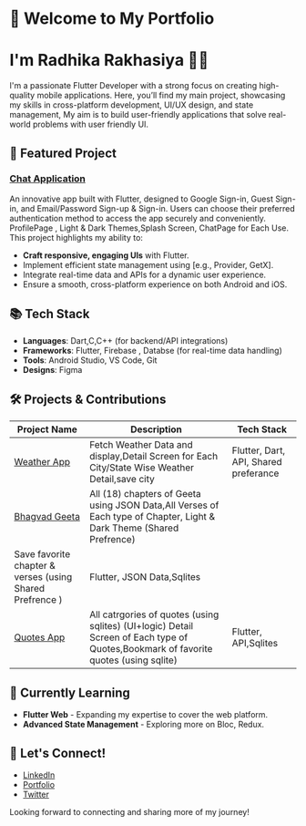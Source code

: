 # 👋 Welcome to My Portfolio 
# I'm Radhika Rakhasiya 💁‍♀️

I'm a passionate Flutter Developer with a strong focus on creating high-quality mobile applications. Here, you’ll find my main project, showcasing my skills in cross-platform development, UI/UX design, and state management, My aim is to build user-friendly applications that solve real-world problems with user friendly UI.

## 🌟 Featured Project

### [Chat Application](https://github.com/Radhi1228/chat_app)
An innovative app built with Flutter, designed to Google Sign-in, Guest Sign-in, and Email/Password Sign-up & Sign-in. 
Users can choose their preferred authentication method to access the app securely and conveniently. 
ProfilePage , Light & Dark Themes,Splash Screen, ChatPage for Each Use. This project highlights my ability to:

- **Craft responsive, engaging UIs** with Flutter.
- Implement efficient state management using [e.g., Provider, GetX].
- Integrate real-time data and APIs for a dynamic user experience.
- Ensure a smooth, cross-platform experience on both Android and iOS.

## 📚 Tech Stack

- **Languages**: Dart,C,C++ (for backend/API integrations)
- **Frameworks**: Flutter, Firebase , Databse (for real-time data handling)
- **Tools**: Android Studio, VS Code, Git
- **Designs**: Figma

## 🛠 Projects & Contributions

| Project Name          | Description                                                 | Tech Stack     |
|-----------------------|-------------------------------------------------------------|----------------|
| [Weather App](https://github.com/Radhi1228/Sky_scapper)     | Fetch Weather Data and display,Detail Screen for Each City/State Wise Weather Detail,save city  | Flutter, Dart, API, Shared preferance |
| [Bhagvad Geeta](https://github.com/Radhi1228/Bhagvad_Geeta)     | All (18) chapters of Geeta using JSON Data,All Verses of Each type of Chapter, Light & Dark Theme (Shared Prefrence)
Save favorite chapter & verses (using Shared Prefrence )     | Flutter, JSON Data,Sqlites |
| [Quotes App](https://github.com/Radhi1228/DB_miner)     | All catrgories of quotes (using sqlites) (UI+logic) Detail Screen of Each type of Quotes,Bookmark of favorite quotes (using sqlite)  | Flutter, API,Sqlites |

## 🌱 Currently Learning

- **Flutter Web** - Expanding my expertise to cover the web platform.
- **Advanced State Management** - Exploring more on Bloc, Redux.
  
## 🤝 Let's Connect!

- [LinkedIn](https://www.linkedin.com/in/yourprofile)
- [Portfolio](https://yourportfolio.com)
- [Twitter](https://twitter.com/yourprofile)

Looking forward to connecting and sharing more of my journey!

